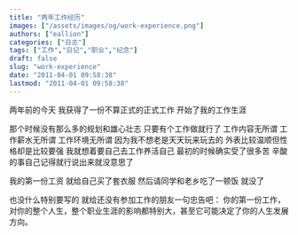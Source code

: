 ```yaml
---
title: "两年工作经历"
images: ["/assets/images/og/work-experience.png"]
authors: ["eallion"]
categories: ["日志"]
tags: ["工作","日记","职业","纪念"]
draft: false
slug: "work-experience"
date: "2011-04-01 09:58:38"
lastmod: "2011-04-01 09:58:38"
---
```


两年前的今天
我获得了一份不算正式的正式工作
开始了我的工作生涯

那个时候没有那么多的规划和雄心壮志
只要有个工作做就行了
工作内容无所谓
工作薪水无所谓
工作环境无所谓
因为我不想老是天天玩来玩去的
外表比较温顺但性格却是比较要强
我就想着要自己去工作养活自己
最初的时候确实受了很多苦
辛酸的事自己记得就行说出来就没意思了

我的第一份工资
就给自己买了套衣服
然后请同学和老乡吃了一顿饭
就没了

也没什么特别要写的
就给还没有参加工作的朋友一句忠告吧：
你的第一份工作，对你的整个人生，整个职业生涯的影响都特别大，甚至它可能决定了你的人生发展方向。

